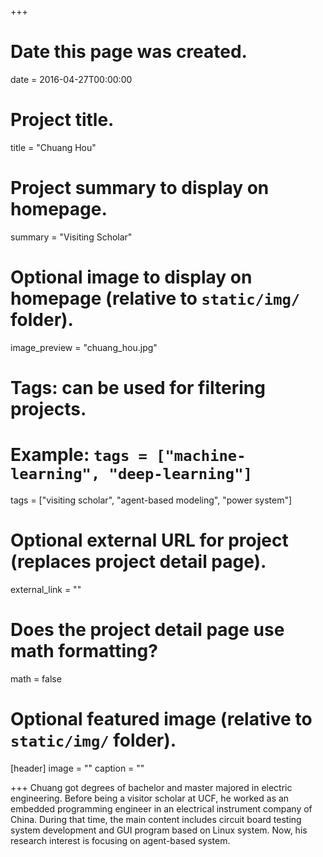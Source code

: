 +++
# Date this page was created.
date = 2016-04-27T00:00:00

# Project title.
title = "Chuang Hou"

# Project summary to display on homepage.
summary = "Visiting Scholar"

# Optional image to display on homepage (relative to `static/img/` folder).
image_preview = "chuang_hou.jpg"

# Tags: can be used for filtering projects.
# Example: `tags = ["machine-learning", "deep-learning"]`
tags = ["visiting scholar", "agent-based modeling", "power system"]

# Optional external URL for project (replaces project detail page).
external_link = ""

# Does the project detail page use math formatting?
math = false

# Optional featured image (relative to `static/img/` folder).
[header]
image = ""
caption = ""

+++
Chuang got degrees of bachelor and master majored in electric engineering. Before being a visitor scholar at UCF, he worked as an embedded programming engineer in an electrical instrument company of China. During that time, the main content includes circuit board testing system development and GUI program based on Linux system. Now, his research interest is focusing on agent-based system.
